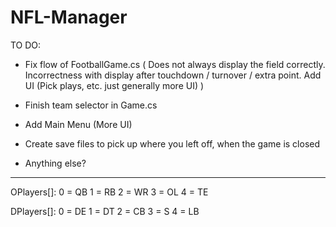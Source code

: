 # NFL-Manager
 
TO DO:
- Fix flow of FootballGame.cs
(
    Does not always display the field correctly.
    Incorrectness with display after touchdown / turnover / extra point.
    Add UI (Pick plays, etc. just generally more UI)
)

- Finish team selector in Game.cs

- Add Main Menu (More UI)

- Create save files to pick up where you left off, when the game is closed

- Anything else?


-------------------------

OPlayers[]:
0 = QB
1 = RB
2 = WR
3 = OL
4 = TE

DPlayers[]:
0 = DE
1 = DT
2 = CB
3 = S
4 = LB